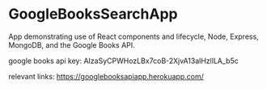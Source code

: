 # GoogleBooksSearchApp
App demonstrating use of React components and lifecycle, Node, Express,  MongoDB, and the Google Books API.

google books api key:
AIzaSyCPWHozLBx7coB-2XjvA13alHzllLA_b5c

relevant links:
https://googlebooksapiapp.herokuapp.com/
